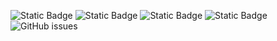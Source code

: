 ![Static Badge](https://img.shields.io/badge/blacklists-60-000000) ![Static Badge](https://img.shields.io/badge/blacklisted-2820786-cc0000) ![Static Badge](https://img.shields.io/badge/whitelisted-2243-00CC00) ![Static Badge](https://img.shields.io/badge/streaming_blacklist-28107-000000) ![GitHub issues](https://img.shields.io/github/issues/fabriziosalmi/blacklists)
